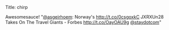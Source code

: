 Title: chirp

Awesomesauce! "<a href="http://twitter.com/asgeirhoem">@asgeirhoem</a>: Norway's <a href="http://t.co/0csgoxkC">http://t.co/0csgoxkC</a> JXRXUn28 Takes On The Travel Giants - Forbes <a href="http://t.co/OayOAU9g">http://t.co/OayOAU9g</a> <a href="http://twitter.com/staydotcom">@staydotcom</a>"

